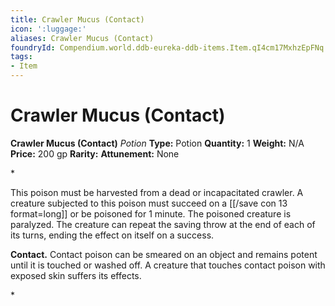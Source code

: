```yaml
---
title: Crawler Mucus (Contact)
icon: ':luggage:'
aliases: Crawler Mucus (Contact)
foundryId: Compendium.world.ddb-eureka-ddb-items.Item.qI4cm17MxhzEpFNq
tags:
- Item
---
```


# Crawler Mucus (Contact)

**Crawler Mucus (Contact)**
_Potion_
**Type:** Potion
**Quantity:** 1
**Weight:** N/A
**Price:** 200 gp
**Rarity:** 
**Attunement:** None

*<p>This poison must be harvested from a dead or incapacitated crawler. A creature subjected to this poison must succeed on a [[/save con 13 format=long]] or be poisoned for 1 minute. The poisoned creature is paralyzed. The creature can repeat the saving throw at the end of each of its turns, ending the effect on itself on a success.

**Contact.** Contact poison can be smeared on an object and remains potent until it is touched or washed off. A creature that touches contact poison with exposed skin suffers its effects.</p>*